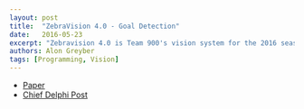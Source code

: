 ```yaml
---
layout: post
title:  "ZebraVision 4.0 - Goal Detection"
date:   2016-05-23
excerpt: "Zebravision 4.0 is Team 900's vision system for the 2016 season; FIRST Stronghold. Our work was focused around recognizing the vision goals using shape and color based matching, recognizing the boulders using a neural network, and integrating the detection systems into a tracking system using the StereoLabs ZED stereo camera. One of the main features of Team 900's Zebravision code this year was goal detection. This paper gives an overview of the hardware and code used. The system used a Stereolabs ZED RGB-depth camera and green LED rings to highlight the retroreflective tape around the goal. The image was filtered to look for the reflected LED color and thresholded to turn it into binary green / not green image. The code then extracted contours from the image and applied a number of simple filters to rule out blobs which were obviously not goals. The remaining contours were scored in a number of criteria and the best scoring few objects were assumed to be goals. If more than one valid goal is found, several tiebreakers were used to pick one goal to shoot at. If a valid goal was found, the angle and distance to the target was reported; if none were found, a packet with -1.0 distance and angle was returned to the roboRIO."
authors: Alon Greyber
tags: [Programming, Vision]
---
```

<ul style="text-align:left">
  <li><a href="https://drive.google.com/open?id=0B8hPVHrmVeDgUWtLbDVmbFV3Y3M" target="\_blank">Paper</a></li>
  <li><a href="https://www.chiefdelphi.com/forums/showthread.php?t=148537" target="\_blank">Chief Delphi Post</a></li>
</ul>
